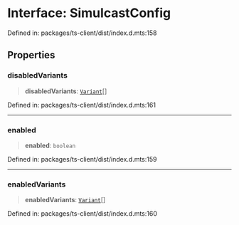 # Interface: SimulcastConfig

Defined in: packages/ts-client/dist/index.d.mts:158

## Properties

### disabledVariants

> **disabledVariants**: [`Variant`](../enumerations/Variant.md)[]

Defined in: packages/ts-client/dist/index.d.mts:161

***

### enabled

> **enabled**: `boolean`

Defined in: packages/ts-client/dist/index.d.mts:159

***

### enabledVariants

> **enabledVariants**: [`Variant`](../enumerations/Variant.md)[]

Defined in: packages/ts-client/dist/index.d.mts:160
